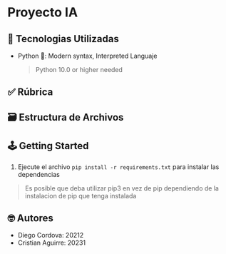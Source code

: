 # Proyecto IA

## 📡 Tecnologias Utilizadas

- Python 🐍: Modern syntax, Interpreted Languaje
  > Python 10.0 or higher needed

## ✅ Rúbrica


## 🗃️ Estructura de Archivos


## 🕹️ Getting Started

1. Ejecute el archivo `pip install -r requirements.txt` para instalar las dependencias
  > Es posible que deba utilizar pip3 en vez de pip dependiendo de la instalacion de pip que tenga instalada

## 🤓 Autores

- Diego Cordova: 20212
- Cristian Aguirre: 20231
